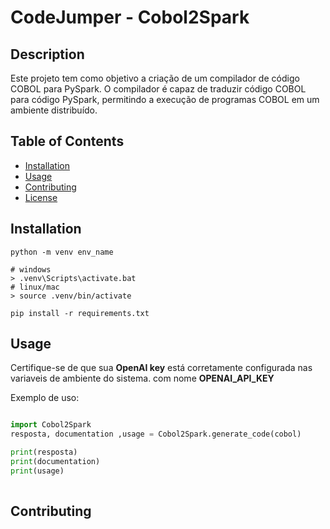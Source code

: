 # CodeJumper - Cobol2Spark

## Description
Este projeto tem como objetivo a criação de um compilador de código COBOL para PySpark. 
O compilador é capaz de traduzir código COBOL para código PySpark, permitindo a execução de programas COBOL em um ambiente distribuído.


## Table of Contents
- [Installation](#installation)
- [Usage](#usage)
- [Contributing](#contributing)
- [License](#license)

## Installation
```
python -m venv env_name

# windows
> .venv\Scripts\activate.bat            
# linux/mac 
> source .venv/bin/activate

pip install -r requirements.txt
```
## Usage
Certifique-se de que sua **OpenAI key** está corretamente configurada nas variaveis de ambiente do sistema. com nome **OPENAI_API_KEY**


Exemplo de uso:
```python

import Cobol2Spark  
resposta, documentation ,usage = Cobol2Spark.generate_code(cobol)

print(resposta)
print(documentation)
print(usage)
 
```

## Contributing

